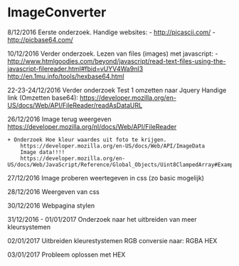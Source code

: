 # ImageConverter

8/12/2016
	Eerste onderzoek.
	Handige websites:
		- http://picascii.com/
		- http://picbase64.com/

10/12/2016
	Verder onderzoek.
	Lezen van files (images) met javascript:
		- http://www.htmlgoodies.com/beyond/javascript/read-text-files-using-the-javascript-filereader.html#fbid=vUYV4Wa9nI3
	http://en.1mu.info/tools/hexbase64.html

22-23-24/12/2016
	Verder onderzoek
	Test 1 omzetten naar Jquery
	Handige link (Omzetten base64): https://developer.mozilla.org/en-US/docs/Web/API/FileReader/readAsDataURL

26/12/2016
	Image terug weergeven
		https://developer.mozilla.org/nl/docs/Web/API/FileReader
		
	+ Onderzoek Hoe kleur waardes uit foto te krijgen.
		https://developer.mozilla.org/en-US/docs/Web/API/ImageData
		Image data!!!!
		https://developer.mozilla.org/en-US/docs/Web/JavaScript/Reference/Global_Objects/Uint8ClampedArray#Examples

27/12/2016
	Image proberen weertegeven in css (zo basic mogelijk)

28/12/2016
	Weergeven van css

30/12/2016
	Webpagina stylen
	
31/12/2016 - 01/01/2017
	Onderzoek naar het uitbreiden van meer kleursystemen

02/01/2017
	Uitbreiden kleurestystemen
	RGB conversie naar:
	RGBA
	HEX

03/01/2017
	Probleem oplossen met HEX
